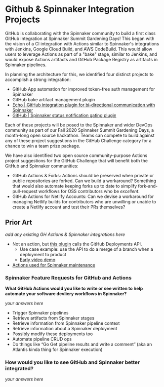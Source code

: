 # Github & Spinnaker Integration Projects

GitHub is collaborating with the Spinnaker community to build a first class GitHub integration at Spinnaker Summit Gardening Days! This began with the vision of a CI integration with Actions similar to Spinnaker's integrations with Jenkins, Google Cloud Build, and AWS CodeBuild. This would allow users to leverage Actions as part of a "bake" stage, similar to Jenkins, and would expose Actions artifacts and GitHub Package Registry as artifacts in Spinnaker pipelines. 

In planning the architecture for this, we identified four distinct projects to accomplish a strong integration:

- GitHub App automation for improved token-free auth management for Spinnaker
- GitHub bake artifact management plugin 
- [Echo | GitHub integration plugin for bi-directional communication with Spinnaker](https://github.com/spinnaker-hackathon/github-actions/tree/master/github-echo-plugin)
- [GitHub | Spinnaker status notification gating plugin](https://github.com/spinnaker-hackathon/github-actions/blob/master/github-status-gating-plugin/README.md)

Each of these projects will be posed to the Spinnaker and wider DevOps community as part of our Fall 2020 Spinnaker Summit Gardening Days, a month-long open source hackathon. Teams can compete to build against any of these project suggestions in the GitHub Challenge category for a chance to win a team prize package. 

We have also identified two open source community-purpose Actions project suggestions for the GitHub Challenge that will benefit both the GitHub and Spinnaker communities:
- GitHub Actions & Forks: Actions should be preserved when private or public repositories are forked. Can we build a workaround? Something that would also automate keeping forks up to date to simplify fork-and-pull-request workflows for OSS contributors who be _excellent_.
- GitHub Actions for Netlify Accounts: Can we devise a workaround for managing Netlify builds for contributors who are unwilling or unable to create a Netlify account and test their PRs themselves? 


## Prior Art
_add any existing GH Actions & Spinnaker integrations here_

- Not an action, but [this plugin](https://github.com/leefaus/echo-github-plugin) calls the GitHub Deployments API. 
  - Use case example: use the API to do a merge of a branch when a deployment to product 
  - [Early video demo](https://youtu.be/2MN-NaOySpo)
- [Actions used for Spinnaker maintenance](https://github.com/spinnaker/scheduled-actions)
  

### Spinnaker Feature Requests for GitHub and Actions

__What GitHub Actions would you like to write or see written to help automate your software devliery workflows in Spinnaker?__

_your answers here_
- Trigger Spinnaker pipelines
- Retrieve artifacts from Spinnaker stages
- Retrieve information from Spinnaker pipeline context
- Retrieve information about a Spinnaker deployment
- Possibly modify these deployments too
- Automate pipeline CRUD ops
- Do things like “Go Get pipeline results and write a comment” (aka an Atlantis kinda thing for Spinnaker execution)

### How would you like to see GitHub and Spinnaker better integrated?
_your answers here_

  
